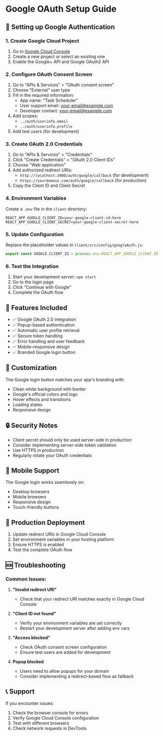 # Google OAuth Setup Guide

## 🚀 Setting up Google Authentication

### 1. Create Google Cloud Project

1. Go to [Google Cloud Console](https://console.cloud.google.com/)
2. Create a new project or select an existing one
3. Enable the Google+ API and Google OAuth2 API

### 2. Configure OAuth Consent Screen

1. Go to "APIs & Services" > "OAuth consent screen"
2. Choose "External" user type
3. Fill in the required information:
   - App name: "Task Scheduler"
   - User support email: your-email@example.com
   - Developer contact: your-email@example.com
4. Add scopes:
   - `../auth/userinfo.email`
   - `../auth/userinfo.profile`
5. Add test users (for development)

### 3. Create OAuth 2.0 Credentials

1. Go to "APIs & Services" > "Credentials"
2. Click "Create Credentials" > "OAuth 2.0 Client IDs"
3. Choose "Web application"
4. Add authorized redirect URIs:
   - `http://localhost:3000/auth/google/callback` (for development)
   - `https://yourdomain.com/auth/google/callback` (for production)
5. Copy the Client ID and Client Secret

### 4. Environment Variables

Create a `.env` file in the `client` directory:

```env
REACT_APP_GOOGLE_CLIENT_ID=your-google-client-id-here
REACT_APP_GOOGLE_CLIENT_SECRET=your-google-client-secret-here
```

### 5. Update Configuration

Replace the placeholder values in `client/src/config/googleAuth.js`:

```javascript
export const GOOGLE_CLIENT_ID = process.env.REACT_APP_GOOGLE_CLIENT_ID || 'your-actual-client-id';
```

### 6. Test the Integration

1. Start your development server: `npm start`
2. Go to the login page
3. Click "Continue with Google"
4. Complete the OAuth flow

## 🔧 Features Included

- ✅ Google OAuth 2.0 integration
- ✅ Popup-based authentication
- ✅ Automatic user profile retrieval
- ✅ Secure token handling
- ✅ Error handling and user feedback
- ✅ Mobile-responsive design
- ✅ Branded Google login button

## 🎨 Customization

The Google login button matches your app's branding with:
- Clean white background with border
- Google's official colors and logo
- Hover effects and transitions
- Loading states
- Responsive design

## 🔒 Security Notes

- Client secret should only be used server-side in production
- Consider implementing server-side token validation
- Use HTTPS in production
- Regularly rotate your OAuth credentials

## 📱 Mobile Support

The Google login works seamlessly on:
- Desktop browsers
- Mobile browsers
- Responsive design
- Touch-friendly buttons

## 🚀 Production Deployment

1. Update redirect URIs in Google Cloud Console
2. Set environment variables in your hosting platform
3. Ensure HTTPS is enabled
4. Test the complete OAuth flow

## 🆘 Troubleshooting

### Common Issues:

1. **"Invalid redirect URI"**
   - Check that your redirect URI matches exactly in Google Cloud Console

2. **"Client ID not found"**
   - Verify your environment variables are set correctly
   - Restart your development server after adding env vars

3. **"Access blocked"**
   - Check OAuth consent screen configuration
   - Ensure test users are added for development

4. **Popup blocked**
   - Users need to allow popups for your domain
   - Consider implementing a redirect-based flow as fallback

## 📞 Support

If you encounter issues:
1. Check the browser console for errors
2. Verify Google Cloud Console configuration
3. Test with different browsers
4. Check network requests in DevTools




